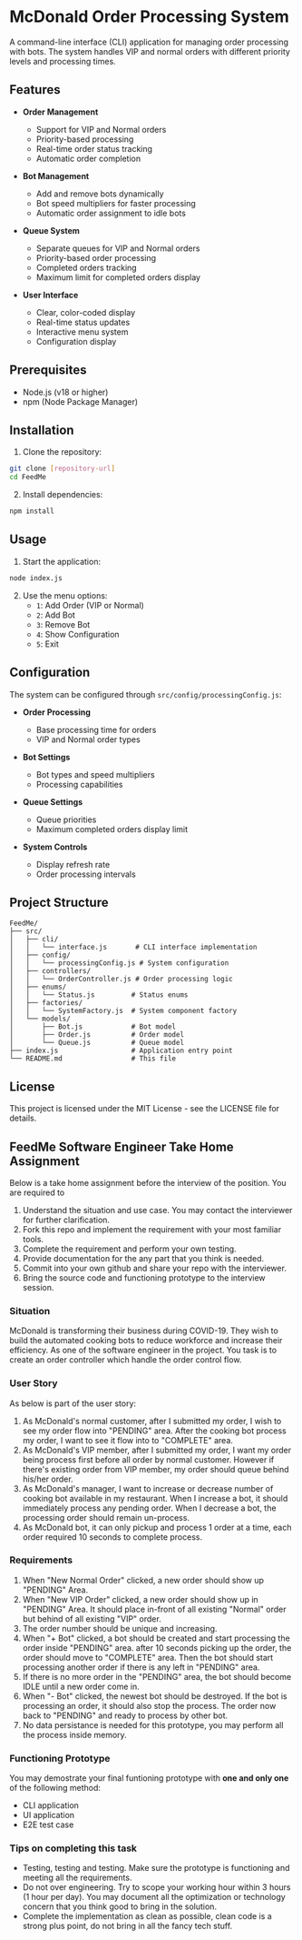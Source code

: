 # McDonald Order Processing System

A command-line interface (CLI) application for managing order processing with bots. The system handles VIP and normal orders with different priority levels and processing times.

## Features

- **Order Management**
  - Support for VIP and Normal orders
  - Priority-based processing
  - Real-time order status tracking
  - Automatic order completion

- **Bot Management**
  - Add and remove bots dynamically
  - Bot speed multipliers for faster processing
  - Automatic order assignment to idle bots

- **Queue System**
  - Separate queues for VIP and Normal orders
  - Priority-based order processing
  - Completed orders tracking
  - Maximum limit for completed orders display

- **User Interface**
  - Clear, color-coded display
  - Real-time status updates
  - Interactive menu system
  - Configuration display

## Prerequisites

- Node.js (v18 or higher)
- npm (Node Package Manager)

## Installation

1. Clone the repository:
```bash
git clone [repository-url]
cd FeedMe
```

2. Install dependencies:
```bash
npm install
```

## Usage

1. Start the application:
```bash
node index.js
```

2. Use the menu options:
   - `1`: Add Order (VIP or Normal)
   - `2`: Add Bot
   - `3`: Remove Bot
   - `4`: Show Configuration
   - `5`: Exit

## Configuration

The system can be configured through `src/config/processingConfig.js`:

- **Order Processing**
  - Base processing time for orders
  - VIP and Normal order types

- **Bot Settings**
  - Bot types and speed multipliers
  - Processing capabilities

- **Queue Settings**
  - Queue priorities
  - Maximum completed orders display limit

- **System Controls**
  - Display refresh rate
  - Order processing intervals

## Project Structure

```
FeedMe/
├── src/
│   ├── cli/
│   │   └── interface.js       # CLI interface implementation
│   ├── config/
│   │   └── processingConfig.js # System configuration
│   ├── controllers/
│   │   └── OrderController.js # Order processing logic
│   ├── enums/
│   │   └── Status.js         # Status enums
│   ├── factories/
│   │   └── SystemFactory.js  # System component factory
│   └── models/
│       ├── Bot.js            # Bot model
│       ├── Order.js          # Order model
│       └── Queue.js          # Queue model
├── index.js                  # Application entry point
└── README.md                 # This file
```

## License

This project is licensed under the MIT License - see the LICENSE file for details. 

## FeedMe Software Engineer Take Home Assignment
Below is a take home assignment before the interview of the position. You are required to
1. Understand the situation and use case. You may contact the interviewer for further clarification.
2. Fork this repo and implement the requirement with your most familiar tools.
3. Complete the requirement and perform your own testing.
4. Provide documentation for the any part that you think is needed.
5. Commit into your own github and share your repo with the interviewer.
6. Bring the source code and functioning prototype to the interview session.

### Situation
McDonald is transforming their business during COVID-19. They wish to build the automated cooking bots to reduce workforce and increase their efficiency. As one of the software engineer in the project. You task is to create an order controller which handle the order control flow. 

### User Story
As below is part of the user story:
1. As McDonald's normal customer, after I submitted my order, I wish to see my order flow into "PENDING" area. After the cooking bot process my order, I want to see it flow into to "COMPLETE" area.
2. As McDonald's VIP member, after I submitted my order, I want my order being process first before all order by normal customer.  However if there's existing order from VIP member, my order should queue behind his/her order.
3. As McDonald's manager, I want to increase or decrease number of cooking bot available in my restaurant. When I increase a bot, it should immediately process any pending order. When I decrease a bot, the processing order should remain un-process.
4. As McDonald bot, it can only pickup and process 1 order at a time, each order required 10 seconds to complete process.

### Requirements
1. When "New Normal Order" clicked, a new order should show up "PENDING" Area.
2. When "New VIP Order" clicked, a new order should show up in "PENDING" Area. It should place in-front of all existing "Normal" order but behind of all existing "VIP" order.
3. The order number should be unique and increasing.
4. When "+ Bot" clicked, a bot should be created and start processing the order inside "PENDING" area. after 10 seconds picking up the order, the order should move to "COMPLETE" area. Then the bot should start processing another order if there is any left in "PENDING" area.
5. If there is no more order in the "PENDING" area, the bot should become IDLE until a new order come in.
6. When "- Bot" clicked, the newest bot should be destroyed. If the bot is processing an order, it should also stop the process. The order now back to "PENDING" and ready to process by other bot.
7. No data persistance is needed for this prototype, you may perform all the process inside memory.

### Functioning Prototype
You may demostrate your final funtioning prototype with **one and only one** of the following method:
- CLI application
- UI application
- E2E test case

### Tips on completing this task
- Testing, testing and testing. Make sure the prototype is functioning and meeting all the requirements.
- Do not over engineering. Try to scope your working hour within 3 hours (1 hour per day). You may document all the optimization or technology concern that you think good to bring in the solution.
- Complete the implementation as clean as possible, clean code is a strong plus point, do not bring in all the fancy tech stuff.

